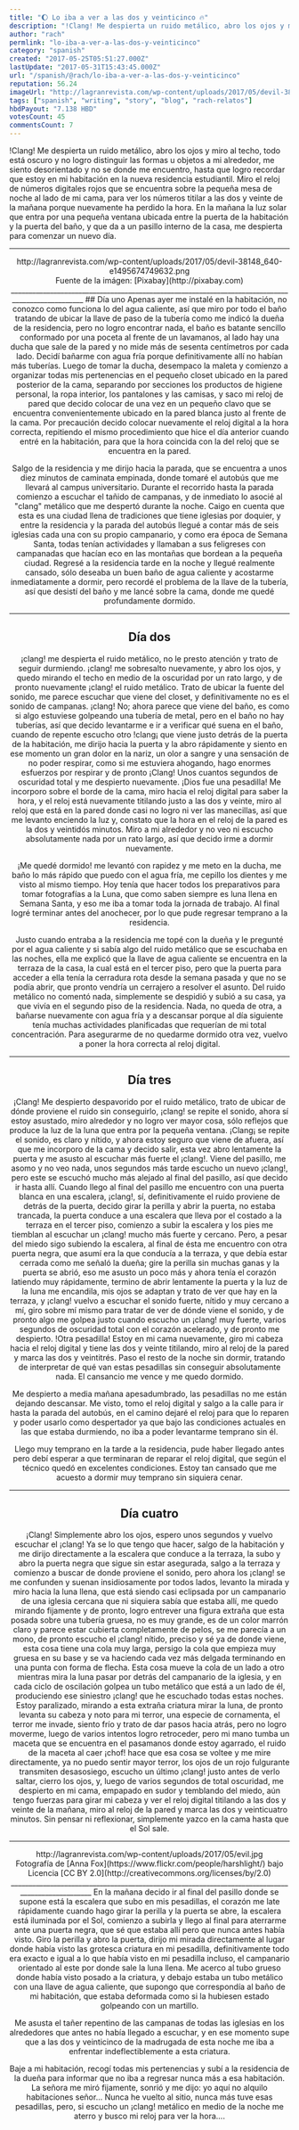 ```yaml
---
title: "🌔 Lo iba a ver a las dos y veinticinco 🔥"
description: "!Clang! Me despierta un ruido metálico, abro los ojos y miro al techo, todo está oscuro y no logro distinguir las formas u objetos a mi alrededor, me ..."
author: "rach"
permlink: "lo-iba-a-ver-a-las-dos-y-veinticinco"
category: "spanish"
created: "2017-05-25T05:51:27.000Z"
lastUpdate: "2017-05-31T15:43:45.000Z"
url: "/spanish/@rach/lo-iba-a-ver-a-las-dos-y-veinticinco"
reputation: 56.24
imageUrl: "http://lagranrevista.com/wp-content/uploads/2017/05/devil-38148_640-e1495674749632.png"
tags: ["spanish", "writing", "story", "blog", "rach-relatos"]
hbdPayout: "7.138 HBD"
votesCount: 45
commentsCount: 7
---
```


!Clang! Me despierta un ruido metálico, abro los ojos y miro al techo, todo está oscuro y no logro distinguir las formas u objetos a mi alrededor, me siento desorientado y no se donde me encuentro, hasta que logro recordar que estoy en mi habitación en la nueva residencia estudiantil. Miro el reloj de números digitales rojos que se encuentra sobre la pequeña mesa de noche al lado de mi cama, para ver los números titilar a las dos y veinte de la mañana porque nuevamente ha perdido la hora. En la mañana la luz solar que entra por una pequeña ventana ubicada entre la puerta de la habitación y la puerta del baño,  y que da a un pasillo interno de la casa, me despierta para comenzar un nuevo día. 
__________________________________________________________________________________________________
<center>http://lagranrevista.com/wp-content/uploads/2017/05/devil-38148_640-e1495674749632.png</center>
<center>Fuente de la imágen: [Pixabay](http://pixabay.com)
__________________________________________________________________________________________________
## Día uno
Apenas ayer me instalé en la habitación, no conozco como funciona lo del agua caliente, así que miro por todo el baño tratando de ubicar la llave de paso de la tubería como me indicó la dueña de la residencia, pero no logro encontrar nada, el baño es batante sencillo conformado por una poceta al frente de un lavamanos, al lado hay una ducha que sale de la pared y no mide más de sesenta centímetros por cada lado. Decidí bañarme con agua fría porque definitivamente allí no habían más tuberías. Luego de tomar la ducha, desempaco la maleta y comienzo a organizar todas mis pertenencias en el pequeño closet ubicado en la pared posterior de la cama, separando por secciones los productos de higiene personal, la ropa interior, los pantalones y las camisas, y saco mi reloj de pared que decido colocar de una vez en un pequeño clavo que se encuentra convenientemente ubicado en la pared blanca justo al frente de la cama. Por precaución decido colocar nuevamente el reloj digital a la hora correcta, repitiendo el mismo procedimiento que hice el día anterior cuando entré en la habitación,  para que la hora coincida con la del reloj  que se encuentra en la pared.

Salgo de la residencia y me dirijo hacia la parada, que se encuentra a unos diez minutos de caminata empinada, donde tomaré el autobús que me llevará al campus universitario. Durante el recorrido hasta la parada comienzo a escuchar el tañido de campanas, y de inmediato lo asocié al "clang" metálico que me despertó durante la noche. Caigo en cuenta que esta es una ciudad llena de tradiciones que tiene iglesias por doquier, y entre la residencia y la parada del autobús llegué a contar más de seis iglesias cada una con su propio campanario, y como era época de Semana Santa, todas tenían actividades y llamaban a sus feligreses con campanadas que hacían eco en las montañas que bordean a la pequeña ciudad.
Regresé a la residencia tarde en la noche y llegué realmente cansado, sólo deseaba un buen baño de agua caliente  y acostarme inmediatamente a dormir,  pero recordé el problema de la llave de la tubería, así que desistí del baño y me lancé sobre la cama, donde me quedé profundamente dormido. 
__________________________________________________________________________________________________
## Día dos

¡clang! me despierta el ruido metálico, no le presto atención y trato de seguir durmiendo. ¡clang! me sobresalto nuevamente, y abro los ojos, y quedo mirando el techo en medio de la oscuridad por un rato largo, y de pronto nuevamente ¡clang! el ruido metálico. Trato de ubicar la fuente del sonido, me parece escuchar que viene del closet, y definitivamente no es el sonido de campanas. ¡clang! No; ahora parece que viene del baño, es como si algo estuviese golpeando una tubería de metal, pero en el baño no hay tuberías, así que decido levantarme e ir a verificar qué suena en el baño, cuando de repente escucho otro !clang¡ que viene justo detrás de la puerta de la habitación, me dirijo hacia la puerta y la abro rápidamente y siento en ese momento un gran dolor en la nariz, un olor a sangre y una sensación de no poder respirar, como si me estuviera ahogando, hago enormes esfuerzos por respirar y de pronto ¡Clang! Unos cuantos segundos de oscuridad total y me despierto nuevamente. ¡Dios fue una pesadilla! Me incorporo sobre el borde de la cama, miro hacia el reloj digital para saber la hora,  y el reloj está nuevamente titilando justo a las dos y veinte, miro al reloj que está en la pared donde casi no logro ni ver las manecillas, así que me levanto enciendo la luz y, constato que la hora en el reloj de la pared es la dos y veintidós minutos. Miro a mi alrededor y no veo ni escucho absolutamente nada por un rato largo, así que decido irme a dormir nuevamente. 

¡Me quedé dormido! me levantó con rapidez y me meto en la ducha, me baño lo más rápido que puedo con el agua fría, me cepillo los dientes y me visto al mismo tiempo. Hoy tenía que hacer todos los preparativos para tomar fotografías a la Luna, que como saben siempre es luna llena en Semana Santa, y eso me iba a tomar toda la jornada de trabajo. Al final logré terminar antes del anochecer, por lo que pude regresar temprano a la residencia. 

Justo cuando entraba a la residencia me topé con la dueña y le pregunté por el agua caliente y si sabía algo del ruido metálico que se escuchaba en las noches, ella me explicó que la llave de agua caliente se encuentra en la terraza de la casa, la cual está en el tercer piso, pero que la puerta para acceder a ella tenía la cerradura rota desde la semana pasada y que no se podía abrir, que pronto vendría un cerrajero a resolver el asunto. Del ruido metálico no comentó nada, simplemente se despidió y subió a su casa, ya que vivía en el segundo piso de la residencia. Nada, no queda de otra,  a bañarse nuevamente con agua fría y a descansar porque al día siguiente tenía muchas actividades planificadas que requerían de mi total concentración. Para asegurarme de no quedarme dormido otra vez, vuelvo a poner la hora correcta al reloj digital.
__________________________________________________________________________________________________
## Día tres

¡Clang! Me despierto despavorido por el ruido metálico, trato de ubicar de dónde proviene el ruido sin conseguirlo, ¡clang! se repite el sonido, ahora sí estoy asustado, miro alrededor y no logro ver mayor cosa, sólo reflejos que produce la luz de la luna que entra por la pequeña ventana. ¡Clang¡ se repite el sonido, es claro y nítido, y ahora estoy seguro que viene de afuera, así que me incorporo de la cama y decido salir, esta vez abro lentamente la puerta y me asusto al escuchar más fuerte el ¡clang!. Viene del pasillo, me asomo y no veo nada, unos segundos más tarde escucho un nuevo ¡clang!, pero este se escuchó mucho más alejado al final del pasillo, así que decido ir hasta allí. Cuando llego al final del pasillo me encuentro con una puerta blanca en una escalera, ¡clang!, sí, definitivamente el ruido proviene de detrás de la puerta, decido girar la perilla y abrir la puerta, no estaba trancada, la puerta conduce a una escalera que lleva por el costado a la terraza en el tercer piso, comienzo a subir la escalera y los pies me tiemblan al escuchar un ¡clang! mucho más fuerte y cercano. Pero, a pesar del miedo sigo subiendo la escalera, al final de ésta me encuentro con otra puerta negra, que asumí era la que conducía a la terraza, y que debía estar cerrada como me señaló la dueña; gire la perilla sin muchas ganas y la puerta se abrió, eso me asusto un poco más y ahora tenía el corazón latiendo muy rápidamente, termino de abrir lentamente la puerta y la luz de la luna me encandila, mis ojos se adaptan y trato de ver que hay en la terraza, y ¡clang! vuelvo a escuchar el sonido fuerte, nítido y muy cercano a mí, giro sobre mí mismo para tratar de ver de dónde viene el sonido, y de pronto algo me golpea justo cuando escucho un ¡clang! muy fuerte, varios segundos de oscuridad total con el corazón acelerado, y de pronto me despierto. !Otra pesadilla! Estoy en mi cama nuevamente, giro mi cabeza hacia el reloj digital y tiene las dos y veinte titilando, miro al reloj de la pared y marca las dos y veintitrés. Paso el resto de la noche sin dormir, tratando de interpretar de qué van estas pesadillas sin conseguir absolutamente nada. El cansancio me vence y me quedo dormido. 

Me despierto a media mañana apesadumbrado, las pesadillas no me están dejando descansar. Me visto, tomo el reloj digital y salgo a la calle para ir hasta la parada del autobús, en el camino dejaré el reloj para que lo reparen y poder usarlo como despertador ya que  bajo las condiciones  actuales en las que estaba durmiendo, no iba a poder levantarme temprano sin él. 

Llego muy temprano en la tarde a la residencia, pude haber llegado antes pero debí esperar a que terminaran de reparar el reloj digital, que según el técnico quedó en excelentes condiciones. Estoy tan cansado que me acuesto a dormir muy temprano sin siquiera cenar.
__________________________________________________________________________________________________
## Día cuatro

¡Clang! Simplemente abro los ojos, espero unos segundos y vuelvo escuchar el ¡clang! Ya se lo que tengo que hacer, salgo de la habitación y me dirijo directamente a la escalera que conduce a la terraza, la subo y abro la puerta negra que sigue sin estar asegurada, salgo a la terraza y comienzo a buscar de donde proviene el sonido, pero ahora los ¡clang! se me confunden y suenan insidiosamente por todos lados, levanto la mirada y miro hacia la luna llena, que está siendo casi eclipsada por un campanario de una iglesia cercana que ni siquiera sabía que estaba allí, me quedo mirando fijamente y de pronto, logro entrever una figura extraña que esta posada sobre una tubería gruesa, no es muy grande, es de un color marrón claro y parece estar cubierta completamente de pelos, se me parecía a un mono, de pronto escucho el ¡clang! nítido, preciso y sé ya de donde viene, esta cosa tiene una cola muy larga, persigo la cola que empieza muy gruesa en su base y se va haciendo cada vez más delgada terminando en una punta con forma de flecha. Esta cosa mueve la cola de un lado a otro mientras mira la luna pasar por detrás del campanario de la iglesia, y en cada ciclo de oscilación golpea un tubo metálico que está a un lado de él, produciendo ese siniestro ¡clang! que he escuchado todas estas noches. Estoy paralizado, mirando a esta extraña criatura mirar la luna, de pronto levanta su cabeza y noto para mi terror, una especie de cornamenta, el terror me invade, siento frío y trato de dar pasos hacia atrás, pero no logro moverme, luego de varios intentos logro retroceder, pero mi mano tumba un maceta que se encuentra en el pasamanos donde estoy agarrado, el ruido de la maceta al caer ¡chof! hace que esa cosa se voltee y me mire directamente, ya no puedo sentir mayor terror, los ojos de un rojo fulgurante transmiten desasosiego, escucho un último ¡clang! justo antes de verlo saltar, cierro los ojos, y, luego de varios segundos de total oscuridad, me despierto en mi cama, empapado en sudor y temblando del miedo, aún tengo fuerzas para girar mi cabeza y ver el reloj digital titilando a las dos y veinte de la mañana, miro al reloj de la pared y  marca las dos y veinticuatro minutos. Sin pensar ni reflexionar, simplemente yazco en la cama hasta que el Sol sale.
__________________________________________________________________________________________________
<center>http://lagranrevista.com/wp-content/uploads/2017/05/evil.jpg</center>
<center>Fotografía de  [Anna Fox](https://www.flickr.com/people/harshlight/) bajo Licencia [CC BY 2.0](http://creativecommons.org/licenses/by/2.0)</center>
__________________________________________________________________________________________________
En la mañana decido ir al final del pasillo donde se supone está la escalera que subo en mis pesadillas, el corazón me late rápidamente cuando hago girar la perilla y la puerta se abre, la escalera está iluminada por el Sol, comienzo a subirla y llego al final para aterrarme ante una puerta negra, que sé que estaba allí pero que nunca antes había visto. Giro la perilla y abro la puerta, dirijo mi mirada directamente al lugar donde había visto las grotesca criatura en mi pesadilla, definitivamente todo era exacto e igual a lo que había visto en mi pesadilla incluso, el campanario orientado al este por donde sale la luna llena.
Me acerco al tubo grueso donde había visto posado a la criatura, y debajo estaba un tubo metálico con una  llave de agua caliente, que supongo que correspondía al baño de mi habitación, que estaba deformada como si la hubiesen estado golpeando con un martillo. 

Me asusta el tañer repentino de las campanas de todas las iglesias en los alrededores que antes no había llegado a escuchar, y en ese momento supe que a las dos y veinticinco de la madrugada de esta  noche me iba a enfrentar  indeflectiblemente a esta criatura.

Baje a mi habitación, recogí todas mis pertenencias y subí a la residencia de la dueña para informar que no iba a regresar nunca más a esa habitación. La señora me miró fijamente, sonrió y me dijo: yo aquí no alquilo habitaciones señor...
Nunca he vuelto al sitio, nunca más tuve esas pesadillas, pero, si escucho un ¡clang! metálico en medio de la noche me aterro y busco mi reloj para ver la hora....